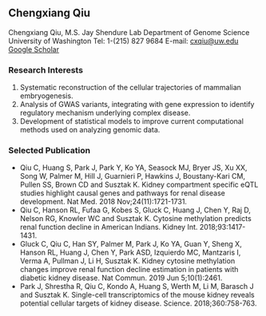## Chengxiang Qiu

Chengxiang Qiu, M.S.
Jay Shendure Lab Department of Genome Science
University of Washington 
Tel: 1-(215) 827 9684 
E-mail: cxqiu@uw.edu
[Google Scholar](https://scholar.google.com/citations?user=9lIRrzgAAAAJ&hl=en&oi=ao)

### Research Interests
1. Systematic reconstruction of the cellular trajectories of mammalian embryogenesis.
2. Analysis of GWAS variants, integrating with gene expression to identify regulatory mechanism underlying complex disease.
3. Development of statistical models to improve current computational methods used on analyzing genomic data.

### Selected Publication

- Qiu C, Huang S, Park J, Park Y, Ko YA, Seasock MJ, Bryer JS, Xu XX, Song W, Palmer M, Hill J, Guarnieri P, Hawkins J, Boustany-Kari CM, Pullen SS, Brown CD and Susztak K. Kidney compartment specific eQTL studies highlight causal genes and pathways for renal disease development. Nat Med. 2018 Nov;24(11):1721-1731.
- Qiu C, Hanson RL, Fufaa G, Kobes S, Gluck C, Huang J, Chen Y, Raj D, Nelson RG, Knowler WC and Susztak K. Cytosine methylation predicts renal function decline in American Indians. Kidney Int. 2018;93:1417-1431.
- Gluck C, Qiu C, Han SY, Palmer M, Park J, Ko YA, Guan Y, Sheng X, Hanson RL, Huang J, Chen Y, Park ASD, Izquierdo MC, Mantzaris I, Verma A, Pullman J, Li H, Susztak K. Kidney cytosine methylation changes improve renal function decline estimation in patients with diabetic kidney disease. Nat Commun. 2019 Jun 5;10(1):2461.
- Park J, Shrestha R, Qiu C, Kondo A, Huang S, Werth M, Li M, Barasch J and Susztak K. Single-cell transcriptomics of the mouse kidney reveals potential cellular targets of kidney disease. Science. 2018;360:758-763.


